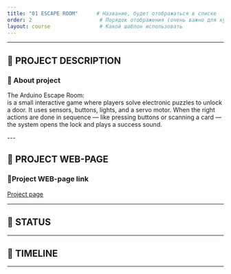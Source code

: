 ```yaml
---
title: "01 ESCAPE ROOM"      # Название, будет отображаться в списке
order: 2                      # Порядок отображения (очень важно для курса)
layout: course                # Какой шаблон использовать
---
```


---

## 📘 PROJECT DESCRIPTION

<div class="card">
  <h3>📘 About project </h3>
  <p>The Arduino Escape Room:<br>
is a small interactive game where players solve electronic puzzles to unlock a door. It uses sensors, buttons, lights, and a servo motor. When the right actions are done in sequence — like pressing buttons or scanning a card — the system opens the lock and plays a success sound. </p>
</div>
---

## 🔗 PROJECT WEB-PAGE
<div class="card">
<h3>📘Project WEB-page link</h3>
    <a href="https://" class="button">Project page</a>
</div>

---

## 🚀 STATUS

---

## 📅 TIMELINE





---

